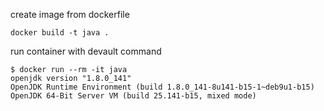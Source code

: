 create image from dockerfile

```
docker build -t java .
```

run container with devault command
```
$ docker run --rm -it java
openjdk version "1.8.0_141"
OpenJDK Runtime Environment (build 1.8.0_141-8u141-b15-1~deb9u1-b15)
OpenJDK 64-Bit Server VM (build 25.141-b15, mixed mode)
```



